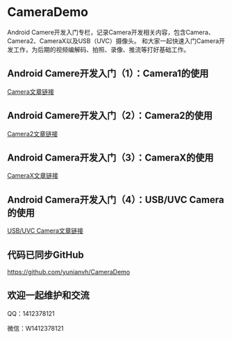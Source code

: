 # CameraDemo
Android Camere开发入门专栏，记录Camera开发相关内容，包含Camera、Camera2、CameraX以及USB（UVC）摄像头。 和大家一起快速入门Camera开发工作，为后期的视频编解码、拍照、录像、推流等打好基础工作。

## Android Camere开发入门（1）：Camera1的使用

[Camera文章链接](https://blog.csdn.net/qq_35350654/article/details/132389732?spm=1001.2014.3001.5501)

## Android Camere开发入门（2）：Camera2的使用

[Camera2文章链接](https://blog.csdn.net/qq_35350654/article/details/132484325?spm=1001.2014.3001.5501)

## Android Camera开发入门（3）：CameraX的使用

[CameraX文章链接](https://blog.csdn.net/qq_35350654/article/details/132531847?spm=1001.2014.3001.5501)

## Android Camera开发入门（4）：USB/UVC Camera的使用

[USB/UVC Camera文章链接](https://blog.csdn.net/qq_35350654/article/details/132593725?spm=1001.2014.3001.5501)



## 代码已同步GitHub

https://github.com/yunianvh/CameraDemo

## 欢迎一起维护和交流

QQ：1412378121

微信：W1412378121
